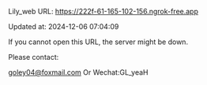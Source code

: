 Lily_web URL: https://222f-61-165-102-156.ngrok-free.app

Updated at: 2024-12-06 07:04:09

If you cannot open this URL, the server might be down.

Please contact: 

goley04@foxmail.com Or Wechat:GL_yeaH
